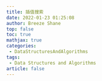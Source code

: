 ```yaml
---
title: 插值搜索
date: 2022-01-23 01:25:08
author: Breeze Shane
top: false
toc: true
mathjax: true
categories:
 - DataStructuresAndAlgorithms
tags:
 - Data Structures and Algorithms
article: false
---
```

